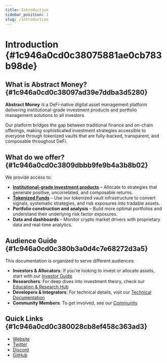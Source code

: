 ```yaml
---
title: Introduction
sidebar_position: 1
slug: /introduction
---
```




# Introduction {#1c946a0cd0c38075881ae0cb783b98de}


## What is Abstract Money? {#1c946a0cd0c38097ad39e7ddba3d5280}


**Abstract Money** is a DeFi-native digital asset management platform delivering institutional-grade investment products and portfolio management solutions to all investors.


Our platform bridges the gap between traditional finance and on-chain offerings, making sophisticated investment strategies accessible to everyone through tokenized vaults that are fully-backed, transparent, and composable throughout DeFi.


## What do we offer? {#1c946a0cd0c3809dbbb9fe9b4a3b8b02}


We provide access to:

- [**Institutional-grade investment products**](./category/investor-guide) – Allocate to strategies that generate positive, uncorrelated, and composable returns.
- [**Tokenized Funds**](./tokenized-funds) – Use our tokenized vault infrastructure to convert signals, systematic strategies, and risk exposures into tradable assets.
- **Portfolio construction and analysis** – Build more optimal portfolios and understand their underlying risk factor exposures.
- **Data and dashboards** – Monitor crypto market drivers with proprietary data and real-time analytics.

## Audience Guide {#1c946a0cd0c380b3a0d4c7e68272d3a5}


This documentation is organized to serve different audiences:

- **Investors & Allocators**: If you're looking to invest or allocate assets, start with our [Investor Guide](./category/investor-guide)
- **Researchers**: For deep dives into investment theory, check our [Education & Research Hub](./Education)
- **Developers & Integrators**: For technical details, visit our [Technical Documentation](./category/technical-documentation)
- **Community Members**: To get involved, see our [Community](./community)

## Quick Links {#1c946a0cd0c380028cb8ef458c363ad3}

- [Website](https://abstract.money/)
- [Twitter](https://twitter.com/AbstractSDK)
- [Discord](http://discord.gg/uch3Tq3aym)
- [GitHub](https://github.com/AbstractSDK)
